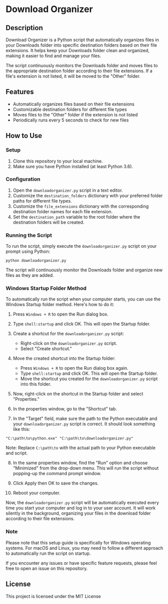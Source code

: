 # Download Organizer

## Description

Download Organizer is a Python script that automatically organizes files in your Downloads folder into specific destination folders based on their file extensions. It helps keep your Downloads folder clean and organized, making it easier to find and manage your files.

The script continuously monitors the Downloads folder and moves files to the appropriate destination folder according to their file extensions. If a file's extension is not listed, it will be moved to the "Other" folder.

## Features

- Automatically organizes files based on their file extensions
- Customizable destination folders for different file types
- Moves files to the "Other" folder if the extension is not listed
- Periodically runs every 5 seconds to check for new files

## How to Use

### Setup

1. Clone this repository to your local machine.
2. Make sure you have Python installed (at least Python 3.6).

### Configuration

1. Open the `downloadorganizer.py` script in a text editor.
2. Customize the `destination_folders` dictionary with your preferred folder paths for different file types.
3. Customize the `file_extensions` dictionary with the corresponding destination folder names for each file extension.
4. Set the `destination_path` variable to the root folder where the destination folders will be created.

### Running the Script

To run the script, simply execute the `downloadorganizer.py` script on your prompt using Python:

```
python downloadorganizer.py
```

The script will continuously monitor the Downloads folder and organize new files as they are added.


### Windows Startup Folder Method
To automatically run the script when your computer starts, you can use the Windows Startup folder method. Here's how to do it:

1. Press `Windows + R` to open the Run dialog box.
2. Type `shell:startup` and click OK. This will open the Startup folder.
3. Create a shortcut for the `downloadorganizer.py` script:
   - Right-click on the `downloadorganizer.py` script.
   - Select "Create shortcut."

4. Move the created shortcut into the Startup folder:
   - Press `Windows + R` to open the Run dialog box again.
   - Type `shell:startup` and click OK. This will open the Startup folder.
   - Move the shortcut you created for the `downloadorganizer.py` script into this folder.

5. Now, right-click on the shortcut in the Startup folder and select "Properties."

6. In the properties window, go to the "Shortcut" tab.

7. In the "Target" field, make sure the path to the Python executable and your `downloadorganizer.py` script is correct. It should look something like this:

```
"C:\path\to\python.exe" "C:\path\to\downloadorganizer.py"

```

Note: Replace `C:\path\to` with the actual path to your Python executable and script.

8. In the same properties window, find the "Run" option and choose "Minimized" from the drop-down menu. This will run the script without popping-up the command prompt window.

9. Click Apply then OK to save the changes.

10. Reboot your computer.

Now, the `downloadorganizer.py` script will be automatically executed every time you start your computer and log in to your user account. It will work silently in the background, organizing your files in the download folder according to their file extensions.


### Note
Please note that this setup guide is specifically for Windows operating systems. For macOS and Linux, you may need to follow a different approach to automatically run the script on startup.

If you encounter any issues or have specific feature requests, please feel free to open an issue on this repository.

## License

This project is licensed under the MIT License 
